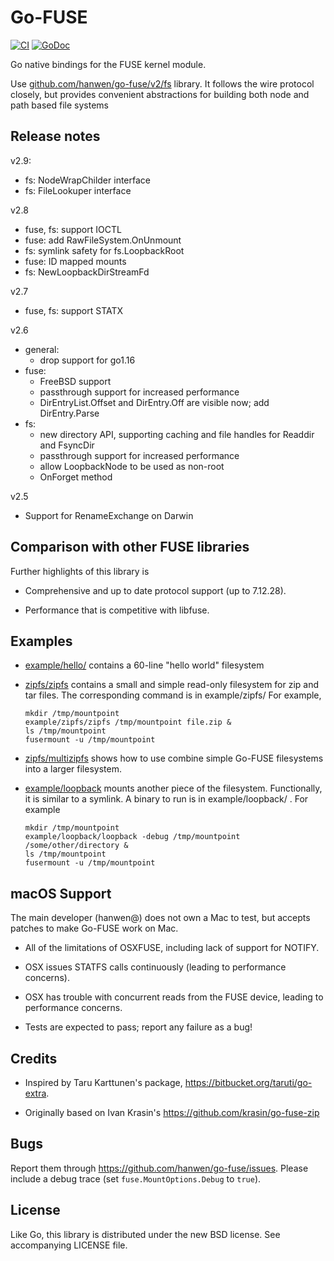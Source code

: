 # Go-FUSE

[![CI](https://github.com/hanwen/go-fuse/actions/workflows/ci.yml/badge.svg)](https://github.com/hanwen/go-fuse/actions/workflows/ci.yml)
[![GoDoc](https://godoc.org/github.com/hanwen/go-fuse/v2/fs?status.svg)](https://godoc.org/github.com/hanwen/go-fuse/v2/fs)

Go native bindings for the FUSE kernel module.

Use
[github.com/hanwen/go-fuse/v2/fs](https://godoc.org/github.com/hanwen/go-fuse/v2/fs)
library.  It follows the wire protocol closely, but provides
convenient abstractions for building both node and path based file
systems

## Release notes


v2.9:

* fs: NodeWrapChilder interface
* fs: FileLookuper interface

v2.8

* fuse, fs: support IOCTL
* fuse: add RawFileSystem.OnUnmount
* fs: symlink safety for fs.LoopbackRoot
* fuse: ID mapped mounts
* fs: NewLoopbackDirStreamFd

v2.7

* fuse, fs: support STATX

v2.6

* general:
  * drop support for go1.16 
* fuse:
  * FreeBSD support
  * passthrough support for increased performance
  * DirEntryList.Offset and DirEntry.Off are visible now; add DirEntry.Parse 
* fs:
  * new directory API, supporting caching and file handles for Readdir and FsyncDir 
  * passthrough support for increased performance
  * allow LoopbackNode to be used as non-root
  * OnForget method

v2.5

* Support for RenameExchange on Darwin


## Comparison with other FUSE libraries

Further highlights of this library is

* Comprehensive and up to date protocol support (up to 7.12.28).

* Performance that is competitive with libfuse.


## Examples

* [example/hello/](example/hello/main.go) contains a 60-line "hello world" filesystem

* [zipfs/zipfs](zipfs/zipfs.go) contains a small and simple read-only filesystem for
  zip and tar files. The corresponding command is in example/zipfs/
  For example,

  ```shell
  mkdir /tmp/mountpoint
  example/zipfs/zipfs /tmp/mountpoint file.zip &
  ls /tmp/mountpoint
  fusermount -u /tmp/mountpoint
  ````

* [zipfs/multizipfs](zipfs/multizipfs.go) shows how to use combine
  simple Go-FUSE filesystems into a larger filesystem.

* [example/loopback](example/loopback/main.go) mounts another piece of the filesystem.
  Functionally, it is similar to a symlink.  A binary to run is in
  example/loopback/ . For example

  ```shell
  mkdir /tmp/mountpoint
  example/loopback/loopback -debug /tmp/mountpoint /some/other/directory &
  ls /tmp/mountpoint
  fusermount -u /tmp/mountpoint
  ```

## macOS Support

The main developer (hanwen@) does not own a Mac to test, but accepts
patches to make Go-FUSE work on Mac.

* All of the limitations of OSXFUSE, including lack of support for
  NOTIFY.

* OSX issues STATFS calls continuously (leading to performance
  concerns).

* OSX has trouble with concurrent reads from the FUSE device, leading
  to performance concerns.

* Tests are expected to pass; report any failure as a bug!

## Credits

* Inspired by Taru Karttunen's package, https://bitbucket.org/taruti/go-extra.

* Originally based on Ivan Krasin's https://github.com/krasin/go-fuse-zip

## Bugs

Report them through https://github.com/hanwen/go-fuse/issues. Please
include a debug trace (set `fuse.MountOptions.Debug` to `true`).

## License

Like Go, this library is distributed under the new BSD license.  See
accompanying LICENSE file.

